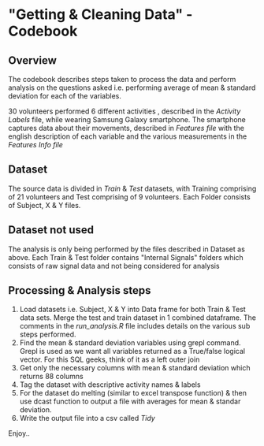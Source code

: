 "Getting & Cleaning Data" - Codebook
=====================================================================

Overview 
-------------------------------------------------------
>

The codebook  describes steps taken to process the data and perform analysis on the questions asked i.e. performing average of mean & standard deviation for each of the variables.
>
30  volunteers performed 6 different activities , described in the *Activity Labels* file, while wearing Samsung Galaxy smartphone. The smartphone captures data about their movements, described in *Features file* with the english description of each variable and the various measurements in the *Features Info file*
 
>
 Dataset 
--------------------------------------------------
 The source data is divided in *Train* & *Test* datasets, with Training comprising of 21 volunteers and Test comprising of 9 volunteers. Each Folder consists of Subject, X & Y files. 

>
>

Dataset not used
-----------------------------------------------------
The analysis is only being performed by the files described in Dataset as above. Each Train & Test folder contains "Internal Signals" folders which consists of raw signal data and not being considered for analysis

>
>

Processing & Analysis steps
------------------------------------------------------
 1. Load datasets i.e. Subject, X & Y into Data frame for both Train & Test data sets. Merge the test and train dataset in 1 combined dataframe. The comments in the *run_analysis.R* file includes details on the various sub steps performed.
 2. Find the mean & standard deviation variables using grepl command. Grepl is used as we want all variables returned as a True/false logical vector. For this SQL geeks, think of it as a left outer join
 3. Get only the necessary columns with mean & standard deviation which returns 88 columns
 4. Tag the dataset with descriptive activity names & labels
 5. For the dataset do melting (similar to excel transpose function) & then use dcast function to output a file with averages for mean & standar deviation.
 6. Write the output file into a csv called *Tidy* 


Enjoy..
